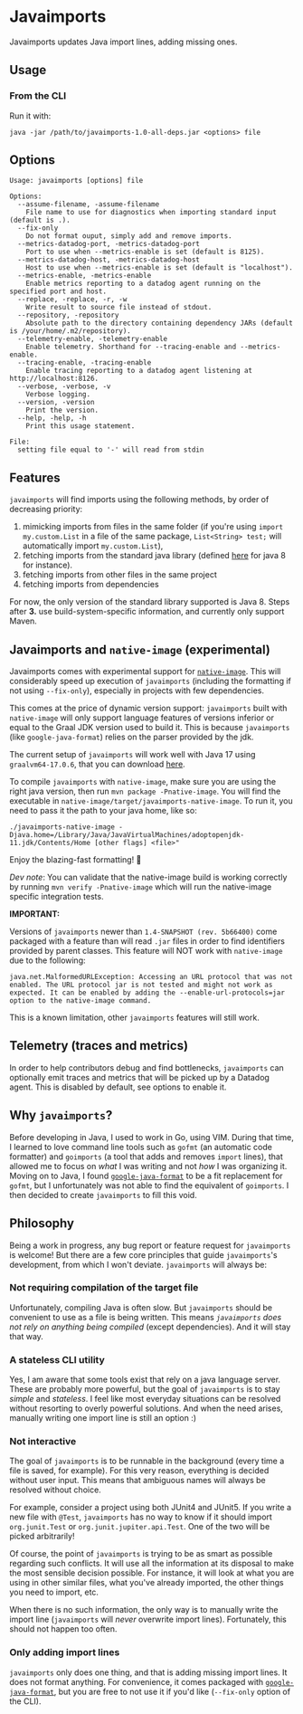 # Javaimports

Javaimports updates Java import lines, adding missing ones.

## Usage

### From the CLI

Run it with:

```
java -jar /path/to/javaimports-1.0-all-deps.jar <options> file
```

## Options

```
Usage: javaimports [options] file

Options:
  --assume-filename, -assume-filename
    File name to use for diagnostics when importing standard input (default is .).
  --fix-only
    Do not format ouput, simply add and remove imports.
  --metrics-datadog-port, -metrics-datadog-port
    Port to use when --metrics-enable is set (default is 8125).
  --metrics-datadog-host, -metrics-datadog-host
    Host to use when --metrics-enable is set (default is "localhost").
  --metrics-enable, -metrics-enable
    Enable metrics reporting to a datadog agent running on the specified port and host.
  --replace, -replace, -r, -w
    Write result to source file instead of stdout.
  --repository, -repository
    Absolute path to the directory containing dependency JARs (default is /your/home/.m2/repository).
  --telemetry-enable, -telemetry-enable
    Enable telemetry. Shorthand for --tracing-enable and --metrics-enable.
  --tracing-enable, -tracing-enable
    Enable tracing reporting to a datadog agent listening at http://localhost:8126.
  --verbose, -verbose, -v
    Verbose logging.
  --version, -version
    Print the version.
  --help, -help, -h
    Print this usage statement.

File:
  setting file equal to '-' will read from stdin
```

## Features

`javaimports` will find imports using the following methods, by order of decreasing priority:

1. mimicking imports from files in the same folder (if you're using `import my.custom.List` in a
   file of the same package, `List<String> test;` will automatically import `my.custom.List`),
2. fetching imports from the standard java library (defined
   [here](https://docs.oracle.com/javase/8/docs/api/allclasses-noframe.html) for java 8 for
   instance).
3. fetching imports from other files in the same project
4. fetching imports from dependencies

For now, the only version of the standard library supported is Java 8. Steps after **3.** use
build-system-specific information, and currently only support Maven.

## Javaimports and `native-image` (experimental)

Javaimports comes with experimental support for
[`native-image`](https://www.graalvm.org/reference-manual/native-image/). This will considerably
speed up execution of `javaimports` (including the formatting if not using `--fix-only`), especially
in projects with few dependencies. 

This comes at the price of dynamic version support: `javaimports` built with `native-image` will
only support language features of versions inferior or equal to the Graal JDK version used to build
it. This is because `javaimports` (like `google-java-format`) relies on the parser provided by the
jdk.

The current setup of `javaimports` will work well with Java 17 using `graalvm64-17.0.6`, that you
can download [here](https://www.graalvm.org/downloads/).

To compile `javaimports` with `native-image`, make sure you are using the right java version, then
run `mvn package -Pnative-image`. You will find the executable in
`native-image/target/javaimports-native-image`. To run it, you need to pass it the path to your java
home, like so:

```
./javaimports-native-image -Djava.home=/Library/Java/JavaVirtualMachines/adoptopenjdk-11.jdk/Contents/Home [other flags] <file>"
```

Enjoy the blazing-fast formatting! 🎉

_Dev note_: You can validate that the native-image build is working correctly by running `mvn verify
-Pnative-image` which will run the native-image specific integration tests.

**IMPORTANT:**

Versions of `javaimports` newer than  `1.4-SNAPSHOT (rev. 5b66400)` come packaged with a feature
than will read `.jar` files in order to find identifiers provided by parent classes. This feature
will NOT work with `native-image` due to the following:

```
java.net.MalformedURLException: Accessing an URL protocol that was not enabled. The URL protocol jar is not tested and might not work as expected. It can be enabled by adding the --enable-url-protocols=jar option to the native-image command.
```

This is a known limitation, other `javaimports` features will still work.

## Telemetry (traces and metrics)

In order to help contributors debug and find bottlenecks, `javaimports` can optionally emit traces
and metrics that will be picked up by a Datadog agent. This is disabled by default, see options to
enable it.

## Why `javaimports`?

Before developing in Java, I used to work in Go, using VIM. During that time, I learned to love
command line tools such as `gofmt` (an automatic code formatter) and `goimports` (a tool that adds
and removes `import` lines), that allowed me to focus on *what* I was writing and not *how* I was
organizing it. Moving on to Java, I found
[`google-java-format`](https://github.com/google/google-java-format) to be a fit replacement for
`gofmt`, but I unfortunately was not able to find the equivalent of `goimports`. I then decided to
create `javaimports` to fill this void.

## Philosophy

Being a work in progress, any bug report or feature request for `javaimports` is welcome! But there
are a few core principles that guide `javaimports`'s development, from which I won't deviate.
`javaimports` will always be:

### Not requiring compilation of the target file

Unfortunately, compiling Java is often slow. But `javaimports` should be convenient to use as a file
is being written. This means *`javaimports` does not rely on anything being compiled* (except dependencies).
And it will stay that way.

### A stateless CLI utility

Yes, I am aware that some tools exist that rely on a java language server. These are probably more
powerful, but the goal of `javaimports` is to stay *simple* and *stateless*. I feel like most
everyday situations can be resolved without resorting to overly powerful solutions. And when the
need arises, manually writing one import line is still an option :)

### Not interactive

The goal of `javaimports` is to be runnable in the background (every time a file is saved, for
example). For this very reason, everything is decided without user input. This means that ambiguous
names will always be resolved without choice.

For example, consider a project using both JUnit4 and JUnit5. If you write a new file with `@Test`,
`javaimports` has no way to know if it should import `org.junit.Test` or
`org.junit.jupiter.api.Test`. One of the two will be picked arbitrarily!

Of course, the point of `javaimports` is trying to be as smart as possible regarding such conflicts.
It will use all the information at its disposal to make the most sensible decision possible. For
instance, it will look at what you are using in other similar files, what you've already
imported, the other things you need to import, etc.

When there is no such information, the only way is to manually write the import line (`javaimports`
will *never* overwrite import lines). Fortunately, this should not happen too often.

### Only adding import lines

`javaimports` only does one thing, and that is adding missing import lines. It does not format
anything. For convenience, it comes packaged with
[`google-java-format`](https://github.com/google/google-java-format), but you are free to not use it
if you'd like (`--fix-only` option of the CLI).
